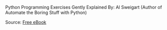 Python Programming Exercises Gently Explained
By: Al Sweigart (Author of Automate the Boring Stuff with Python) 

Source: [Free eBook](http://inventwithpython.com/pythongently/)
